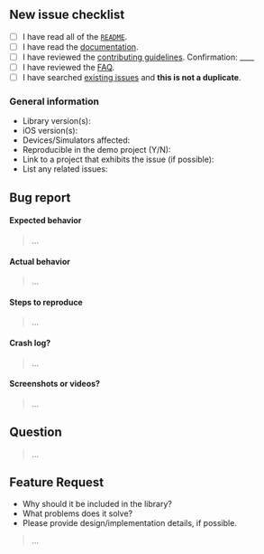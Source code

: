 ## New issue checklist
<!-- Before submitting this issue, make sure you have done the following -->

- [ ] I have read all of the [`README`](https://github.com/jessesquires/JSQMessagesViewController/blob/develop/README.md).
- [ ] I have read the [documentation](http://cocoadocs.org/docsets/JSQMessagesViewController/).
- [ ] I have reviewed the [contributing guidelines](https://github.com/jessesquires/JSQMessagesViewController/blob/develop/.github/CONTRIBUTING.md). Confirmation: ____
- [ ] I have reviewed the [FAQ](https://github.com/jessesquires/JSQMessagesViewController/blob/develop/Documentation/faq.md).
- [ ] I have searched [existing issues](https://github.com/jessesquires/JSQMessagesViewController/issues?q=is%3Aissue+sort%3Acreated-desc) and **this is not a duplicate**.

### General information

- Library version(s):
- iOS version(s):
- Devices/Simulators affected:
- Reproducible in the demo project (Y/N): 
- Link to a project that exhibits the issue (if possible):
- List any related issues:

## Bug report
<!-- If this is a bug report, please provide the following information. Otherwise, you can delete this section. -->

#### Expected behavior

> ...

#### Actual behavior

> ...

#### Steps to reproduce

> ...

#### Crash log?
<!-- Can you provide a crash log? -->

>...

#### Screenshots or videos?
<!-- Can you provide screenshots, GIFs, or videos showing the issue? -->

> ...

</details>

## Question
<!-- If this is a question, please provide the following information. Otherwise, you can delete this section. -->

>...

## Feature Request
<!-- If this is a feature request, please provide the following information. Otherwise, you can delete this section. -->

- Why should it be included in the library?
- What problems does it solve?
- Please provide design/implementation details, if possible.

> ...
